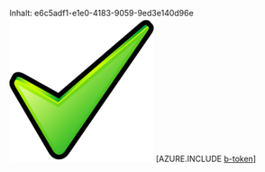 Inhalt: e6c5adf1-e1e0-4183-9059-9ed3e140d96e![Bild](2b98311f-4b15-45b5-a4d4-5762ef4a2c28.png)
[AZURE.INCLUDE [b-token](aea86676-9cbc-4602-9639-ee268dd40bc8.md)]
